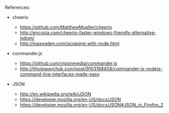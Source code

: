References:

 + cheerio
   - https://github.com/MatthewMueller/cheerio
   - http://encosia.com/cheerio-faster-windows-friendly-alternative-jsdom/
   - http://maxogden.com/scraping-with-node.html

 + commander.js
   - https://github.com/visionmedia/commander.js
   - http://tjholowaychuk.com/post/9103188408/commander-js-nodejs-command-line-interfaces-made-easy

 + JSON
   - http://en.wikipedia.org/wiki/JSON
   - https://developer.mozilla.org/en-US/docs/JSON
   - https://developer.mozilla.org/en-US/docs/JSON#JSON_in_Firefox_2
